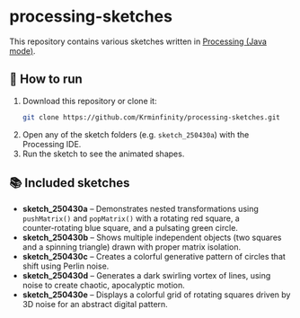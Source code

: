 # processing-sketches

This repository contains various sketches written in [Processing (Java mode)](https://processing.org/).

## 🔧 How to run

1. Download this repository or clone it:
   ```bash
   git clone https://github.com/Krminfinity/processing-sketches.git
   ```
2. Open any of the sketch folders (e.g. `sketch_250430a`) with the Processing IDE.
3. Run the sketch to see the animated shapes.

## 📚 Included sketches

- **sketch_250430a** – Demonstrates nested transformations using `pushMatrix()` and `popMatrix()` with a rotating red square, a counter‑rotating blue square, and a pulsating green circle.
- **sketch_250430b** – Shows multiple independent objects (two squares and a spinning triangle) drawn with proper matrix isolation.
- **sketch_250430c** – Creates a colorful generative pattern of circles that shift using Perlin noise.
- **sketch_250430d** – Generates a dark swirling vortex of lines, using noise to create chaotic, apocalyptic motion.
- **sketch_250430e** – Displays a colorful grid of rotating squares driven by 3D noise for an abstract digital pattern.

